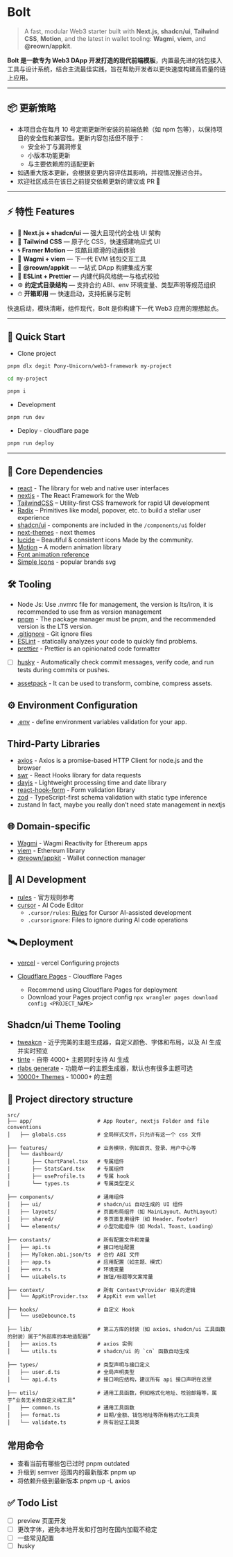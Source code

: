 # Bolt

> A fast, modular Web3 starter built with **Next.js**, **shadcn/ui**, **Tailwind CSS**, **Motion**, and the latest in wallet tooling: **Wagmi**, **viem**, and **@reown/appkit**.

**Bolt 是一款专为 Web3 DApp 开发打造的现代前端模板**，内置最先进的钱包接入工具与设计系统，结合主流最佳实践，旨在帮助开发者以更快速度构建高质量的链上应用。

---

## 📦 更新策略

- 本项目会在每月 10 号定期更新所安装的前端依赖（如 npm 包等），以保持项目的安全性和兼容性。更新内容包括但不限于：
  - 安全补丁与漏洞修复
  - 小版本功能更新
  - 与主要依赖库的适配更新
- 如遇重大版本更新，会根据变更内容评估其影响，并视情况推迟合并。
- 欢迎社区成员在该日之前提交依赖更新的建议或 PR 🙌

---

## ⚡️ 特性 Features

- 🧱 **Next.js + shadcn/ui** — 强大且现代的全栈 UI 架构
- 🎨 **Tailwind CSS** — 原子化 CSS，快速搭建响应式 UI
- 🌀 **Framer Motion** — 炫酷且顺滑的动画体验
- 🔐 **Wagmi + viem** — 下一代 EVM 钱包交互工具
- 🚀 **@reown/appkit** — 一站式 DApp 构建集成方案
- 🧹 **ESLint + Prettier** — 内建代码风格统一与格式校验
- ⚙️ **约定式目录结构** — 支持合约 ABI、env 环境变量、类型声明等规范组织
- ⏱ **开箱即用** — 快速启动，支持拓展与定制

快速启动，模块清晰，组件现代，Bolt 是你构建下一代 Web3 应用的理想起点。

---

## 🚀 Quick Start

- Clone project

```bash
pnpm dlx degit Pony-Unicorn/web3-framework my-project

cd my-project

pnpm i
```

- Development

```bash
pnpm run dev
```

- Deploy - cloudflare page

```bash
pnpm run deploy
```

---

## 🧱 Core Dependencies

- [react](https://react.dev/) - The library for web and native user interfaces
- [nextjs](https://nextjs.org/) - The React Framework for the Web
- [TailwindCSS](https://tailwindcss.com) – Utility-first CSS framework for rapid UI development
- [Radix](https://www.radix-ui.com/) – Primitives like modal, popover, etc. to build a stellar user experience
- [shadcn/ui](https://ui.shadcn.com) - components are included in the `/components/ui` folder
- [next-themes](https://github.com/pacocoursey/next-themes) - next themes
- [lucide](https://lucide.dev/) – Beautiful & consistent icons Made by the community.
- [Motion](https://www.framer.com/motion/) – A modern animation library
- [Font animation reference](https://variantvault.chrisabdo.dev/text-variants)
- [Simple Icons](https://simpleicons.org/) - popular brands svg

## 🛠️ Tooling

- Node Js: Use .nvmrc file for management, the version is lts/iron, it is recommended to use fnm as version management
- [pnpm](https://pnpm.io/) - The package manager must be pnpm, and the recommended version is the LTS version.
- [.gitignore](https://git-scm.com/docs/gitignore/zh_HANS-CN) - Git ignore files
- [ESLint](https://eslint.org/) - statically analyzes your code to quickly find problems.
- [prettier](https://prettier.io/) - Prettier is an opinionated code formatter
- [ ] [husky](https://typicode.github.io/husky/zh/get-started.html) - Automatically check commit messages, verify code, and run tests during commits or pushes.
- [assetpack](https://pixijs.io/assetpack/docs/guide/getting-started/installation/) - It can be used to transform, combine, compress assets.

## ⚙️ Environment Configuration

- [.env](https://env.t3.gg/docs/core) - define environment variables validation for your app.

## Third-Party Libraries

- [axios](https://www.axios-http.cn/docs/intro) - Axios is a promise-based HTTP Client for node.js and the browser
- [swr](https://swr.vercel.app/zh-CN) - React Hooks library for data requests
- [dayjs](https://day.js.org/zh-CN/) - Lightweight processing time and date library
- [react-hook-form](https://react-hook-form.com/) - Form validation library
- [zod](https://zod.dev/) - TypeScript-first schema validation with static type inference
- zustand In fact, maybe you really don’t need state management in nextjs

## 🌐 Domain-specific

- [Wagmi](https://wagmi.sh/) - Wagmi Reactivity for Ethereum apps
- [viem](https://viem.sh/) - Ethereum library
- [@reown/appkit](https://docs.reown.com/appkit/next/core/installation) - Wallet connection manager

## 🤖 AI Development

- [rules](https://cursor.directory/rules) - 官方规则参考
- [cursor](https://www.cursor.com/cn) - AI Code Editor
  - `.cursor/rules`: [Rules](https://docs.cursor.com/context/rules#domain-specific-guidance) for Cursor AI-assisted development
  - `.cursorignore`: Files to ignore during AI code operations

## 🛰️ Deployment

- [vercel](https://vercel.com/docs/project-configuration) - vercel Configuring projects
- [Cloudflare Pages](https://developers.cloudflare.com/pages/) - Cloudflare Pages

  - Recommend using Cloudflare Pages for deployment
  - Download your Pages project config `npx wrangler pages download config <PROJECT_NAME>`

## Shadcn/ui Theme Tooling

- [tweakcn](https://tweakcn.com/) - 近乎完美的主题生成器，自定义颜色、字体和布局，以及 AI 生成并实时预览
- [tinte](https://www.tinte.dev/shadcn) - 自带 4000+ 主题同时支持 AI 生成
- [rlabs generate](https://shadcn.rlabs.art/generate) - 功能单一的主题生成器，默认也有很多主题可选
- [10000+ Themes](https://ui.jln.dev/) - 10000+ 的主题

## 📁 Project directory structure

```text
src/
├── app/                     # App Router, nextjs Folder and file conventions
│   ├── globals.css          # 全局样式文件，只允许有这一个 css 文件

├── features/                # 业务模块，例如首页、登录、用户中心等
│   └── dashboard/
│       ├── ChartPanel.tsx   # 专属组件
│       ├── StatsCard.tsx    # 专属组件
│       ├── useProfile.ts    # 专属 hook
│       └── types.ts         # 专属类型定义

├── components/              # 通用组件
│   ├── ui/                  # shadcn/ui 自动生成的 UI 组件
│   ├── layouts/             # 页面布局组件（如 MainLayout、AuthLayout）
│   ├── shared/              # 多页面复用组件（如 Header、Footer）
│   └── elements/            # 小型功能组件（如 Modal、Toast、Loading）

├── constants/               # 所有配置文件和常量
│   ├── api.ts               # 接口地址配置
│   ├── MyToken.abi.json/ts  # 合约 ABI 文件
│   ├── app.ts               # 应用配置（如主题、模式）
│   ├── env.ts               # 环境变量
│   └── uiLabels.ts          # 按钮/标题等文案常量

├── context/                 # 所有 Context\Provider 相关的逻辑
│   └── AppKitProvider.tsx   # AppKit evm wallet

├── hooks/                   # 自定义 Hook
│   └── useDebounce.ts

├── lib/                     # 第三方库的封装（如 axios、shadcn/ui 工具函数的封装）属于“外部库的本地适配器”
│   ├── axios.ts             # axios 实例
│   └── utils.ts             # shadcn/ui 的 `cn` 函数自动生成

├── types/                   # 类型声明与接口定义
│   ├── user.d.ts            # 全局声明类型
│   └── api.d.ts             # 接口响应结构，建议所有 api 接口声明在这里

├── utils/                   # 通用工具函数，例如格式化地址、校验邮箱等，属于“业务无关的自定义纯工具”
│   ├── common.ts            # 通用工具函数
│   ├── format.ts            # 日期/金额、钱包地址等所有格式化工具类
│   └── validate.ts          # 所有验证工具类
```

## 常用命令

- 查看当前有哪些包已过时 pnpm outdated
- 升级到 semver 范围内的最新版本 pnpm up
- 将依赖升级到最新版本 pnpm up -L axios

## ✅ Todo List

- [ ] preview 页面开发
- [ ] 更改字体，避免本地开发和打包时在国内加载不稳定
- [ ] 一些常见配置
- [ ] husky
